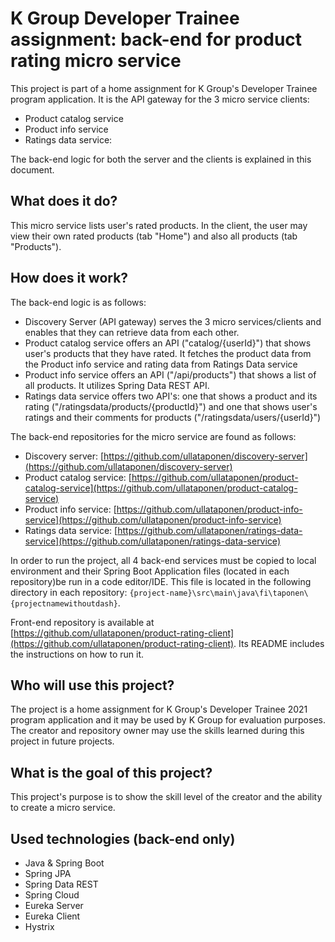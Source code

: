 # K Group Developer Trainee assignment: back-end for product rating micro service

This project is part of a home assignment for K Group's Developer Trainee program application. It is the API gateway for the 3 micro service clients:

- Product catalog service
- Product info service
- Ratings data service:

The back-end logic for both the server and the clients is explained in this document.

## What does it do?

This micro service lists user's rated products. In the client, the user may view their own rated products (tab "Home") and also all products (tab "Products").

## How does it work?

The back-end logic is as follows:

- Discovery Server (API gateway) serves the 3 micro services/clients and enables that they can retrieve data from each other.
- Product catalog service offers an API ("catalog/{userId}") that shows user's products that they have rated. It fetches the product data from the Product info service and rating data from Ratings Data service
- Product info service offers an API ("/api/products") that shows a list of all products. It utilizes Spring Data REST API.
- Ratings data service offers two API's: one that shows a product and its rating ("/ratingsdata/products/{productId}") and one that shows user's ratings and their comments for products ("/ratingsdata/users/{userId}")

The back-end repositories for the micro service are found as follows:

- Discovery server: [https://github.com/ullataponen/discovery-server](https://github.com/ullataponen/discovery-server)
- Product catalog service: [https://github.com/ullataponen/product-catalog-service](https://github.com/ullataponen/product-catalog-service)
- Product info service: [https://github.com/ullataponen/product-info-service](https://github.com/ullataponen/product-info-service)
- Ratings data service: [https://github.com/ullataponen/ratings-data-service](https://github.com/ullataponen/ratings-data-service)

In order to run the project, all 4 back-end services must be copied to local environment and their Spring Boot Application files (located in each repository)be run in a code editor/IDE. This file is located in the following directory in each repository: `{project-name}\src\main\java\fi\taponen\{projectnamewithoutdash}`.

Front-end repository is available at [https://github.com/ullataponen/product-rating-client](https://github.com/ullataponen/product-rating-client). Its README includes the instructions on how to run it.

## Who will use this project?

The project is a home assignment for K Group's Developer Trainee 2021 program application and it may be used by K Group for evaluation purposes. The creator and repository owner may use the skills learned during this project in future projects.

## What is the goal of this project?

This project's purpose is to show the skill level of the creator and the ability to create a micro service.

## Used technologies (back-end only)

- Java & Spring Boot
- Spring JPA
- Spring Data REST
- Spring Cloud
- Eureka Server
- Eureka Client
- Hystrix
